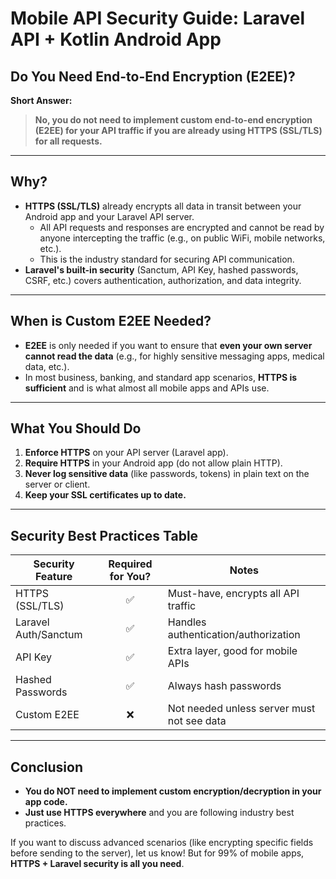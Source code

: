 # Mobile API Security Guide: Laravel API + Kotlin Android App

## Do You Need End-to-End Encryption (E2EE)?

**Short Answer:**
> **No, you do not need to implement custom end-to-end encryption (E2EE) for your API traffic if you are already using HTTPS (SSL/TLS) for all requests.**

---

## Why?

- **HTTPS (SSL/TLS)** already encrypts all data in transit between your Android app and your Laravel API server.
    - All API requests and responses are encrypted and cannot be read by anyone intercepting the traffic (e.g., on public WiFi, mobile networks, etc.).
    - This is the industry standard for securing API communication.
- **Laravel's built-in security** (Sanctum, API Key, hashed passwords, CSRF, etc.) covers authentication, authorization, and data integrity.

---

## When is Custom E2EE Needed?

- **E2EE** is only needed if you want to ensure that **even your own server cannot read the data** (e.g., for highly sensitive messaging apps, medical data, etc.).
- In most business, banking, and standard app scenarios, **HTTPS is sufficient** and is what almost all mobile apps and APIs use.

---

## What You Should Do

1. **Enforce HTTPS** on your API server (Laravel app).
2. **Require HTTPS** in your Android app (do not allow plain HTTP).
3. **Never log sensitive data** (like passwords, tokens) in plain text on the server or client.
4. **Keep your SSL certificates up to date.**

---

## Security Best Practices Table

| Security Feature         | Required for You? | Notes                                      |
|-------------------------|:-----------------:|--------------------------------------------|
| HTTPS (SSL/TLS)         |        ✅        | Must-have, encrypts all API traffic        |
| Laravel Auth/Sanctum    |        ✅        | Handles authentication/authorization       |
| API Key                 |        ✅        | Extra layer, good for mobile APIs          |
| Hashed Passwords        |        ✅        | Always hash passwords                      |
| Custom E2EE             |        ❌        | Not needed unless server must not see data |

---

## Conclusion

- **You do NOT need to implement custom encryption/decryption in your app code.**
- **Just use HTTPS everywhere** and you are following industry best practices.

If you want to discuss advanced scenarios (like encrypting specific fields before sending to the server), let us know! But for 99% of mobile apps, **HTTPS + Laravel security is all you need**. 